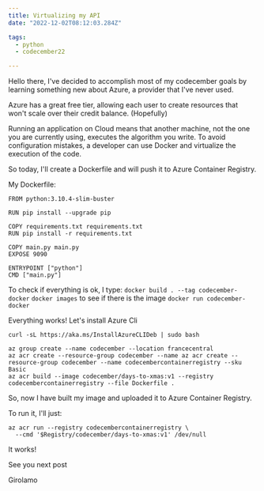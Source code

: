 ```yaml
---
title: Virtualizing my API 
date: "2022-12-02T08:12:03.284Z"

tags:
  - python
  - codecember22

---
```

Hello there,
I've decided to accomplish most of my codecember goals by learning something new about Azure, a provider that I've never used.

Azure has a great free tier, allowing each user to create resources that won't scale over their credit balance. 
(Hopefully)

Running an application on Cloud means that another machine, not the one you are currently using, executes the algorithm you write. 
To avoid configuration mistakes, a developer can use Docker and virtualize the execution of the code.


So today, I'll create a Dockerfile and will push it to Azure Container Registry.

My Dockerfile:

```
FROM python:3.10.4-slim-buster

RUN pip install --upgrade pip

COPY requirements.txt requirements.txt
RUN pip install -r requirements.txt

COPY main.py main.py
EXPOSE 9090

ENTRYPOINT ["python"]
CMD ["main.py"]
```

To check if everything is ok, I type:
`docker build . --tag codecember-docker`
`docker images` 
to see if there is the image 
`docker run codecember-docker`

Everything works!
Let's install Azure Cli

`curl -sL https://aka.ms/InstallAzureCLIDeb | sudo bash`

```
az group create --name codecember --location francecentral
az acr create --resource-group codecember --name az acr create --resource-group codecember --name codecembercontainerregistry --sku Basic
az acr build --image codecember/days-to-xmas:v1 --registry codecembercontainerregistry --file Dockerfile .
```

So, now I have built my image and uploaded it to Azure Container Registry.

To run it, I'll just:

```
az acr run --registry codecembercontainerregistry \
  --cmd '$Registry/codecember/days-to-xmas:v1' /dev/null
```

It works!

See you next post

Girolamo


